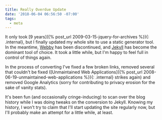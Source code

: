 ```yaml
---
title: Really Overdue Update
date: '2018-06-04 06:56:50 -07:00'
tags:
  - meta
---
```


It only took [9 years]({% post_url 2009-03-15-jquery-for-archives %}){: .internal}, but I finally updated my whole site to use a static generator tool.
In the meantime, [Webby](https://github.com/TwP/webby) has been discontinued, and [Jekyll](https://jekyllrb.com) has become the dominant
tool of choice. It took a little while, but I'm happy to feel full in control of things again.

In the process of converting I've fixed a few broken links, removed several that couldn't be fixed
([Unmaintained Web Applications]({% post_url 2008-06-19-unmaintained-web-applications %}){: .internal} strikes again)
and removed Google Analytics (sorry for contributing to privacy erosion for the sake of vanity stats).

It's been fun (and occasionally cringe-inducing) to scan over the blog history while I was doing tweaks on the conversion to Jekyll.
Knowing my history, I won't try to claim that I'll start updating the site regularly now, but I'll probably make an attempt for a
little while, at least.
